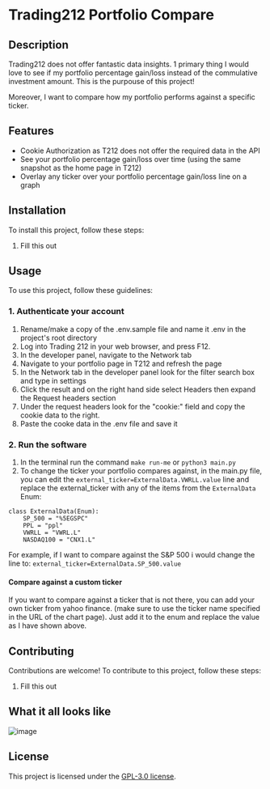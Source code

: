# Trading212 Portfolio Compare

## Description

Trading212 does not offer fantastic data insights. 1 primary thing I would love to see if my portfolio percentage gain/loss instead of the commulative investment amount. This is the purpouse of this project!

Moreover, I want to compare how my portfolio performs against a specific ticker.

## Features

- Cookie Authorization as T212 does not offer the required data in the API
- See your portfolio percentage gain/loss over time (using the same snapshot as the home page in T212)
- Overlay any ticker over your portfolio percentage gain/loss line on a graph

## Installation

To install this project, follow these steps:

1. Fill this out


## Usage

To use this project, follow these guidelines:

### 1. Authenticate your account
1. Rename/make a copy of the .env.sample file and name it .env in the project's root directory
2. Log into Trading 212 in your web browser, and press F12.
3. In the developer panel, navigate to the Network tab
4. Navigate to your portfolio page in T212 and refresh the page
5. In the Network tab in the developer panel look for the filter search box and type in settings
6. Click the result and on the right hand side select Headers then expand the Request headers section
7. Under the request headers look for the "cookie:" field and copy the cookie data to the right.
8. Paste the cooke data in the .env file and save it

### 2. Run the software
1. In the terminal run the command `make run-me` or `python3 main.py`
2. To change the ticker your portfolio compares against, in the main.py file, you can edit the `external_ticker=ExternalData.VWRLL.value` line and replace the external_ticker with any of the items from the `ExternalData` Enum:
```
class ExternalData(Enum):
    SP_500 = "%5EGSPC"
    PPL = "ppl"
    VWRLL = "VWRL.L"
    NASDAQ100 = "CNX1.L"
```
For example, if I want to compare against the S&P 500 i would change the line to:
`external_ticker=ExternalData.SP_500.value`

#### Compare against a custom ticker
If you want to compare against a ticker that is not there, you can add your own ticker from yahoo finance. (make sure to use the ticker name specified in the URL of the chart page). Just add it to the enum and replace the value as I have shown above.

## Contributing

Contributions are welcome! To contribute to this project, follow these steps:

1. Fill this out

## What it all looks like

![image](https://github.com/user-attachments/assets/56352ef6-aa1c-4dac-aae9-e6652ea01854)

## License

This project is licensed under the [GPL-3.0 license](https://github.com/ajcaldeira/trading212-portfolio-compare?tab=GPL-3.0-1-ov-file).
